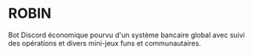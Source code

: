 # ROBIN
Bot Discord économique pourvu d'un système bancaire global avec suivi des opérations et divers mini-jeux funs et communautaires.
